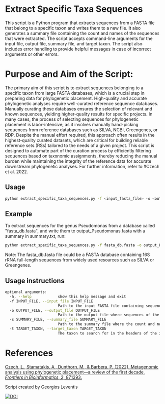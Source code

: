 # Extract Specific Taxa Sequences

This script is a Python program that extracts sequences from a FASTA file that belong to a specific taxon and writes them to a new file. It also generates a summary file containing the count and names of the sequences that were extracted. The script accepts command-line arguments for the input file, output file, summary file, and target taxon. The script also includes error handling to provide helpful messages in case of incorrect arguments or other errors.

# Purpose and Aim of the Script:

The primary aim of this script is to extract sequences belonging to a specific taxon from large FASTA databases, which is a crucial step in preparing data for phylogenetic placement. High-quality and accurate phylogenetic analyses require well-curated reference sequence databases. Manually curating these databases ensures the selection of relevant and known sequences, yielding higher-quality results for specific projects. In many cases, the process of selecting sequences for phylogenetic placement is labor-intensive, as it involves manually hand-picking sequences from reference databases such as SILVA, NCBI, Greengenes, or RDP. Despite the manual effort required, this approach often results in the highest-quality curated datasets, which are critical for building reliable reference sets (RSs) tailored to the needs of a given project. This script is designed to automate part of the curation process by efficiently filtering sequences based on taxonomic assignments, thereby reducing the manual burden while maintaining the integrity of the reference data for accurate downstream phylogenetic analyses. For further information, refer to #Czech et al. 2022.

## Usage 

```sh
python extract_specific_taxa_sequences.py -f <input_fasta_file> -o <output_fasta_file> -s <summary_file> -t <target_taxon>

```
## Example
To extract sequences for the genus Pseudomonas from a database called "fasta_db.fasta", and write them to output_Pseudomonas.fasta with a summary in summary.txt, run:


```sh
python extract_specific_taxa_sequences.py -f fasta_db.fasta -o output_Pseudomonas.fasta -s summary.txt -t Pseudomonas
```

Note: The fasta_db.fasta file could be a FASTA database containing 16S rRNA full-length sequences from widely used resources such as SILVA or Greengenes.

## Usage instructions

```sh
optional arguments:
  -h, --help            show this help message and exit
  -f INPUT_FILE, --input_file INPUT_FILE
                        Path to the input FASTA file containing sequences with taxonomic information in headers.
  -o OUTPUT_FILE, --output_file OUTPUT_FILE
                        Path to the output file where sequences of the specified taxon will be written.
  -s SUMMARY_FILE, --summary_file SUMMARY_FILE
                        Path to the summary file where the count and names of the sequences will be written.
  -t TARGET_TAXON, --target_taxon TARGET_TAXON
                        The taxon to search for in the headers of the input sequences.
```

# References
[Czech, L., Stamatakis, A., Dunthorn, M., & Barbera, P. (2022). Metagenomic analysis using phylogenetic placement—a review of the first decade. *Frontiers in Bioinformatics*, 2, 871393.](https://doi.org/10.3389/fbinf.2022.871393)



Script created by Georgios Leventis

[![DOI](https://zenodo.org/badge/DOI/10.5281/zenodo.13874732.svg)](https://doi.org/10.5281/zenodo.13874732)



